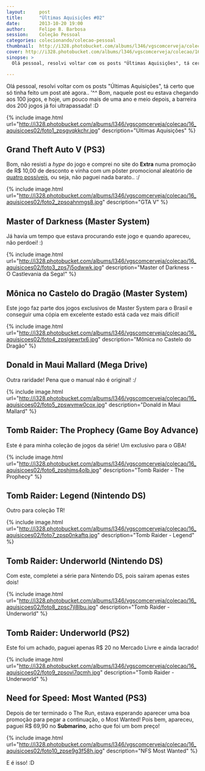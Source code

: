 ```yaml
---
layout:     post
title:      "Últimas Aquisições #02"
date:       2013-10-20 19:00
author:     Felipe B. Barbosa
session:    Coleção Pessoal
categories: colecionando/colecao-pessoal
thumbnail:  http://i328.photobucket.com/albums/l346/vgscomcerveja/colecao/16_aquisicoes02/post_thumbnail_zpsqi2fpgny.jpg
cover: http://i328.photobucket.com/albums/l346/vgscomcerveja/colecao/16_aquisicoes02/post_header_zpsedsvkunw.jpg
sinopse: >
  Olá pessoal, resolvi voltar com os posts "Últimas Aquisições", tá certo que só tinha feito um post até agora.. '^^ Bom, naquele post eu estava chegando aos 100 jogos, e hoje, um pouco mais de uma ano e meio depois, a barreira dos 200 jogos já foi ultrapassada! :D

---
```

Olá pessoal, resolvi voltar com os posts "Últimas Aquisições", tá certo que só tinha feito um post até agora.. '^^ Bom, naquele post eu estava chegando aos 100 jogos, e hoje, um pouco mais de uma ano e meio depois, a barreira dos 200 jogos já foi ultrapassada! :D

{% include image.html url="http://i328.photobucket.com/albums/l346/vgscomcerveja/colecao/16_aquisicoes02/foto1_zpsgvqkkchr.jpg" description="Últimas Aquisições" %}

## Grand Theft Auto V (PS3)

Bom, não resisti a *hype* do jogo e comprei no site do **Extra** numa promoção de R$ 10,00 de desconto e vinha com um pôster promocional aleatório de [quatro possíveis](http://www.extra.com.br/Games/Playstation3/JogosPlaystation3/Jogo-Grand-Theft-Auto-V-Poster-Promocional-PS3-1000044889.html), ou seja, não paguei nada barato.. :/

{% include image.html url="http://i328.photobucket.com/albums/l346/vgscomcerveja/colecao/16_aquisicoes02/foto2_zpsoahnmgs8.jpg" description="GTA V" %}

## Master of Darkness (Master System)

Já havia um tempo que estava procurando este jogo e quando apareceu, não perdoei! :)

{% include image.html url="http://i328.photobucket.com/albums/l346/vgscomcerveja/colecao/16_aquisicoes02/foto3_zps7j5odwwk.jpg" description="Master of Darkness - O Castlevania da Sega!" %}

## Mônica no Castelo do Dragão (Master System)

Este jogo faz parte dos jogos exclusivos de Master System para o Brasil e conseguir uma cópia em excelente estado está cada vez mais difícil!

{% include image.html url="http://i328.photobucket.com/albums/l346/vgscomcerveja/colecao/16_aquisicoes02/foto4_zpslgewrtx6.jpg" description="Mônica no Castelo do Dragão" %}

## Donald in Maui Mallard (Mega Drive)

Outra raridade! Pena que o manual não é original! :/

{% include image.html url="http://i328.photobucket.com/albums/l346/vgscomcerveja/colecao/16_aquisicoes02/foto5_zpswvmw0cox.jpg" description="Donald in Maui Mallard" %}

## Tomb Raider: The Prophecy (Game Boy Advance)

Este é para minha coleção de jogos da série! Um exclusivo para o GBA!

{% include image.html url="http://i328.photobucket.com/albums/l346/vgscomcerveja/colecao/16_aquisicoes02/foto6_zpshjms4olb.jpg" description="Tomb Raider - The Prophecy" %}

## Tomb Raider: Legend (Nintendo DS)

Outro para coleção TR!

{% include image.html url="http://i328.photobucket.com/albums/l346/vgscomcerveja/colecao/16_aquisicoes02/foto7_zpsp0nkaftq.jpg" description="Tomb Raider - Legend" %}

## Tomb Raider: Underworld (Nintendo DS)

Com este, completei a série para Nintendo DS, pois saíram apenas estes dois!

{% include image.html url="http://i328.photobucket.com/albums/l346/vgscomcerveja/colecao/16_aquisicoes02/foto8_zpsc7jl8lbu.jpg" description="Tomb Raider - Underworld" %}

## Tomb Raider: Underworld (PS2)

Este foi um achado, paguei apenas R$ 20 no Mercado Livre e ainda lacrado!

{% include image.html url="http://i328.photobucket.com/albums/l346/vgscomcerveja/colecao/16_aquisicoes02/foto9_zpsovi7qcmh.jpg" description="Tomb Raider - Underworld" %}

## Need for Speed: Most Wanted (PS3)

Depois de ter terminado o The Run, estava esperando aparecer uma boa promoção para pegar a continuação, o Most Wanted! Pois bem, apareceu, paguei R$ 69,90 no **Submarino**, acho que foi um bom preço!

{% include image.html url="http://i328.photobucket.com/albums/l346/vgscomcerveja/colecao/16_aquisicoes02/foto10_zpse9g3f58h.jpg" description="NFS Most Wanted" %}

E é isso! :D
